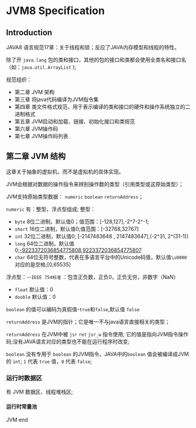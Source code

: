 # JVM8 Specification

## Introduction
JAVA8 语言规范17章：关于线程和锁；反应了JAVA内存模型和线程的特性。

除了开 `java.lang` 包的类和接口，其他的包的接口和类都会使用全类名和接口名（如：`java.util.ArrayList` );


规范组织：
- 第二章 JVM 架构
- 第三章 将java代码编译为JVM指令集
- 第四章 类文件格式规范，用于表示编译的类和接口的硬件和操作系统独立的二进制格式
- 第五章 JVM启动和加载、链接、初始化接口和类规范
- 第六章 JVM操作码
- 第七章 JVM操作码列表


## 第二章 JVM 结构
这章关于抽象的虚拟机，而不是虚拟机的具体实现。

JVM会根据对数据的操作指令来辨别操作数的类型（引用类型或这原始类型）；

JVM支持原始类型数据： `numeric` `boolean` `returnAddress`；

`numeric` 有：整型，浮点型组成;
整型：    
- `byte` 8位二进制，默认值0；值范围：[-128,127],-2^7-2^-1;
- `short` 16位二进制，默认值0;值范围：[-32768,32767]
- `int`   32位二进制，默认值0; [-2147483648 , 2147483647],(-2^31, 2^(31-1))
- `long`  64位二进制，默认值0;[-9223372036854775808,9223372036854775807](-2^63,2^63)
- `char`  64位无符号整数，代表在多语言平台中的Unicode码值，默认值`\u0000` 对应的是空格;[0,65535]

浮点型：--`IEEE 754标准` ：包含正负数，正负0，正负无穷，非数字（NaN）
- `float`   默认值：0
- `double`  默认值：0

`boolean` 的值可以编码为真假值-`true`和`false`,默认值 `false`

`returnAddress` 是JVM的指针；它是唯一不与java语言直接相关的类型；

`returnAddress` 在JVM中被 `jsr` `ret` `jsr_w` 指令使用; 它的值是指向JVM指令操作码;没有JAVA语言对应的类型也不能在运行程序时改变;

`boolean` 没有专用于 `boolean` 的JVM指令，JAVA中的`boolean` 值会被编译成JVM的 `int`; `1` 代表 `true` 值，`0` 代表 `false`;

### 运行时数据区

有 JVM 数据区、线程堆栈区;








#### 运行时常量池























































JVM end
